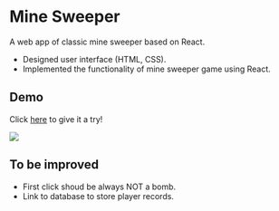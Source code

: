 # Mine Sweeper

A web app of classic mine sweeper based on React.

+ Designed user interface (HTML, CSS).
+ Implemented the functionality of mine sweeper game using React.

## Demo
Click [here](https://xuexuemi.github.io/mine-sweeper/) to give it a try!


![](demo.gif)


## To be improved
+ First click shoud be always NOT a bomb.
+ Link to database to store player records.

